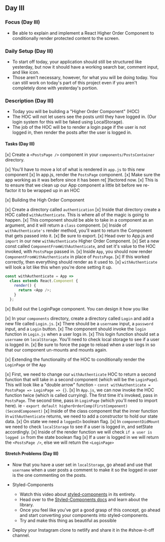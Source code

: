 ## Day III

### Focus (Day III)

- Be able to explain and implement a React Higher Order Component to conditionally render protected content to the screen.

### Daily Setup (Day III)

- To start off today, your application should still be structured like yesterday, but now it should have a working search bar, comment input, and like icon.
- Those aren't necessary, however, for what you will be doing today. You can still work on today's part of this project even if you aren't completely done with yesterday's portion.

### Description (Day III)

- Today you will be building a "Higher Order Component" (HOC)
- The HOC will not let users see the posts until they have logged in. (Our login system for this will be faked using LocalStorage).
- The job of the HOC will be to render a login page if the user is not logged in, then render the posts after the user is logged in.

#### Tasks (Day III)

[x] Create a `<PostsPage />` component in your `components/PostsContainer` directory.

  [x] You'll have to move a lot of what is rendered in `app.js` to this new component
  [x] In app.js, render the `PostsPage` component.
  [x] Make sure the app working as it was before since it has been re[ ]factored now.
  [x] This is to ensure that we clean up our App component a little bit before we re-factor it to be wrapped up in an HOC

[x] Building the High Order Component

  [x] Create a directory called `authentication`
  [x] Inside that directory create a HOC called `withAuthenticate`. This is where all of the magic is going to happen.
  [x] This component should be able to take in a component as an argument, and it will return a `class` component.
  [x] Inside of `withAuthenticate's` render method, you'll want to return the Component that gets passed into it.
  [x] Be sure to export.
  [x] Head over to App.js and `import` in our new `withAuthenticate` Higher Order Component.
  [x] Set a new const called `ComponentFromWithAuthenticate`, and set it's value to the HOC invoked, with `PostsPage` passed in.
  [x] Inside `App`, you should now render `ComponentFromWithAuthenticate` in place of `PostsPage`.
  [x] If this worked correctly, then everything should render as it used to.
  [x] `withAuthenticate` will look a lot like this when you're done setting it up.

```js
const withAuthenticate = App =>
  class extends React.Component {
    render() {
      return <App />;
    }
  };
```

[x] Build out the LoginPage component. You can design it how you like

  [x] In your `components` directory, create a directory called `Login` and add a new file called `Login.js`.
  [x] There should be a `username` input, a `password` input, and a `Login` button.
  [x] The component should invoke the `login` function in `Login.js` when a user logs in.
  [x] This login function should set a `username` on `localStorage`. You'll need to check local storage to see if a user is logged in.
  [x] Be sure to force the page to reload when a user logs in so that our component un-mounts and mounts again.

[x] Extending the functionality of the HOC to conditionally render the `LoginPage` or the `App`

  [x] First, we need to change our `withAuthenticate` HOC to return a second function that will take in a second component (which will be the `LoginPage`). This will look like a "double arrow" function - `const withAuthenticate = PostsPage => LoginPage => {}`.
  [x] In `App.js`, we can now invoke the HOC function twice (which is called currying). The first time it's invoked, pass in `PostsPage`. The second time, pass in `LoginPage` (which you'll need to import here). ie - `export default higherOrderComp(FirstComponent)(SecondComponent)`
  [x] Inside of the class component that the inner function in `withAuthenticate` returns, we need to add a constructor to hold our state data.
  [x] On state we need a `loggedIn` boolean flag.
  [x] In `componentDidMount` we need to check `localStorage` to see if a user is logged in, and setState accordingly.
  [x] Inside of the render function we will check `if a user is logged in` from the state boolean flag
  [x] If a user is logged in we will return the `<PostsPage />`, else we will return the `<LoginPage>`

#### Stretch Problems (Day III)

- Now that you have a user set in `localStorage`, go ahead and use that `username` when a user posts a comment to make it so the logged in user is the one commenting on the posts.
- Styled-Components

  - Watch this video about [styled-components](https://youtu.be/bIK2NwoK9xk) in its entirety.
  - Head over to the [Styled-Components docs](https://www.styled-components.com/) and learn about the library.
  - Once you feel like you've got a good grasp of this concept, go ahead and start converting your components into styled-components.
  - Try and make this thing as beautiful as possible

- Deploy your Instagram clone to netlify and share it in the #show-it-off channel.
